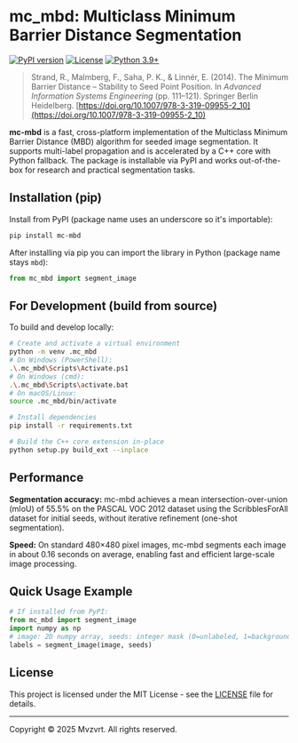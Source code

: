 # mc_mbd: Multiclass Minimum Barrier Distance Segmentation

<p align="left">
  <a href="https://pypi.org/project/mc_mbd/"><img src="https://img.shields.io/pypi/v/mc_mbd.svg" alt="PyPI version"></a>
  <a href="https://github.com/Mvzvrt/minimum-barrier-distance/blob/main/LICENSE"><img src="https://img.shields.io/github/license/Mvzvrt/minimum-barrier-distance.svg" alt="License"></a>
  <a href="https://www.python.org/downloads/"><img src="https://img.shields.io/badge/python-3.9%2B-blue.svg" alt="Python 3.9+"></a>

</p>

> Strand, R., Malmberg, F., Saha, P. K., & Linnér, E. (2014). The Minimum Barrier Distance – Stability to Seed Point Position. In _Advanced Information Systems Engineering_ (pp. 111–121). Springer Berlin Heidelberg. [https://doi.org/10.1007/978-3-319-09955-2_10](https://doi.org/10.1007/978-3-319-09955-2_10)

**mc-mbd** is a fast, cross-platform implementation of the Multiclass Minimum Barrier Distance (MBD) algorithm for seeded image segmentation. It supports multi-label propagation and is accelerated by a C++ core with Python fallback. The package is installable via PyPI and works out-of-the-box for research and practical segmentation tasks.

## Installation (pip)

Install from PyPI (package name uses an underscore so it's importable):

```bash
pip install mc-mbd
```

After installing via pip you can import the library in Python (package name stays `mbd`):

```python
from mc_mbd import segment_image
```

## For Development (build from source)

To build and develop locally:

```bash
# Create and activate a virtual environment
python -m venv .mc_mbd
# On Windows (PowerShell):
.\.mc_mbd\Scripts\Activate.ps1
# On Windows (cmd):
.\.mc_mbd\Scripts\activate.bat
# On macOS/Linux:
source .mc_mbd/bin/activate

# Install dependencies
pip install -r requirements.txt

# Build the C++ core extension in-place
python setup.py build_ext --inplace
```

## Performance

**Segmentation accuracy:**
mc-mbd achieves a mean intersection-over-union (mIoU) of 55.5% on the PASCAL VOC 2012 dataset using the ScribblesForAll dataset for initial seeds, without iterative refinement (one-shot segmentation).

**Speed:**
On standard 480×480 pixel images, mc-mbd segments each image in about 0.16 seconds on average, enabling fast and efficient large-scale image processing.

## Quick Usage Example

```python
# If installed from PyPI:
from mc_mbd import segment_image
import numpy as np
# image: 2D numpy array, seeds: integer mask (0=unlabeled, 1=background, 2+=foreground)
labels = segment_image(image, seeds)
```

## License

This project is licensed under the MIT License - see the [LICENSE](LICENSE) file for details.

---

Copyright © 2025 Mvzvrt. All rights reserved.
